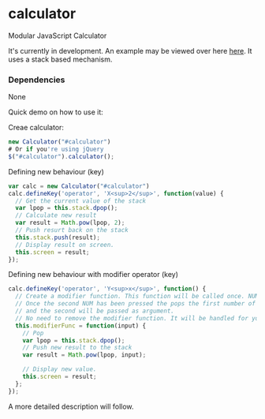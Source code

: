 calculator
==========

Modular JavaScript Calculator

It's currently in development. An example may be viewed over here [here](https://stygeo.github.io/calculator). It uses a stack based mechanism.

### Dependencies

None

Quick demo on how to use it:

Creae calculator:

```javascript
new Calculator("#calculator")
# Or if you're using jQuery
$("#calculator").calculator();
```

Defining new behaviour (key)

```javascript
var calc = new Calculator("#calculator")
calc.defineKey('operator', 'X<sup>2</sup>', function(value) {
  // Get the current value of the stack
  var lpop = this.stack.dpop();
  // Calculate new result
  var result = Math.pow(lpop, 2);
  // Push resurt back on the stack
  this.stack.push(result);
  // Display result on screen.
  this.screen = result;
});

```

Defining new behaviour with modifier operator (key)
```javascript
calc.defineKey('operator', 'Y<sup>x</sup>', function() {
  // Create a modifier function. This function will be called once. NUM <Func> NUM
  // Once the second NUM has been pressed the pops the first number of the stack
  // and the second will be passed as argument. 
  // No need to remove the modifier function. It will be handled for you.
  this.modifierFunc = function(input) {
    // Pop
    var lpop = this.stack.dpop();
    // Push new result to the stack
    var result = Math.pow(lpop, input);

    // Display new value.
    this.screen = result;
  };
});
```

A more detailed description will follow.
